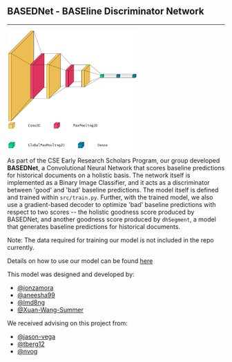 ## BASEDNet - BASEline Discriminator Network

---

<img src="based_cnn_viz.png" alt="based-net cnn" width=60%, height=60%>

As part of the CSE Early Research Scholars Program, our group developed **BASEDNet**, a Convolutional Neural Network that scores baseline predictions for historical documents on a holistic basis. The network itself is implemented as a Binary Image Classifier, and it acts as a discriminator between 'good' and 'bad' baseline predictions. The model itself is defined and trained within `src/train.py`. Further, with the trained model, we also use a gradient-based decoder to optimize 'bad' baseline predictions with respect to two scores -- the holistic goodness score produced by BASEDNet, and another goodness score produced by `dhSegment`, a model that generates baseline predictions for historical documents.

Note: The data required for training our model is not included in the repo currently.

Details on how to use our model can be found [here](onboard.md)

This model was designed and developed by:

- [@jonzamora](https://github.com/jonzamora)
- [@aneesha99](https://github.com/aneesha99)
- [@lmd8ng](https://github.com/lmd8ng)
- [@Xuan-Wang-Summer](https://github.com/Xuan-Wang-Summer)

We received advising on this project from:
- [@jason-vega](https://github.com/jason-vega)
- [@tberg12](https://github.com/tberg12)
- [@nvog](https://github.com/nvog)
